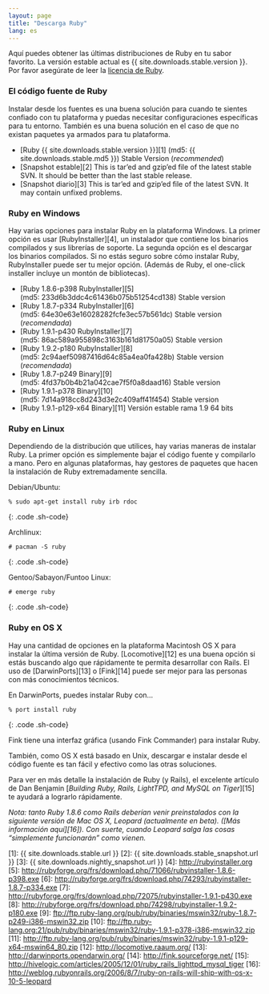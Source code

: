 ```yaml
---
layout: page
title: "Descarga Ruby"
lang: es
---
```


Aquí puedes obtener las últimas distribuciones de Ruby en tu sabor
favorito. La versión estable actual es {{ site.downloads.stable.version }}.
Por favor asegúrate de leer la [licencia de Ruby](/es/about/license.txt).

### El código fuente de Ruby

Instalar desde los fuentes es una buena solución para cuando te sientes
confiado con tu plataforma y puedas necesitar configuraciones
específicas para tu entorno. También es una buena solución en el caso de
que no existan paquetes ya armados para tu plataforma.

* [Ruby {{ site.downloads.stable.version }}][1]
  (md5:&nbsp;{{ site.downloads.stable.md5 }}) Stable Version (*recommended*)
* [Snapshot estable][2] This is tar’ed and gzip’ed file of the latest
  stable SVN. It should be better than the last stable release.
* [Snapshot diario][3] This is tar’ed and gzip’ed file of the latest
  SVN. It may contain unfixed problems.

### Ruby en Windows

Hay varias opciones para instalar Ruby en la plataforma Windows. La
primer opción es usar [RubyInstaller][4], un instalador que contiene los
binarios compilados y sus librerías de soporte. La segunda opción es el
descargar los binarios compilados. Si no estás seguro sobre cómo
instalar Ruby, RubyInstaller puede ser tu mejor opción. (Además de Ruby,
el one-click installer incluye un montón de bibliotecas).

* [Ruby 1.8.6-p398 RubyInstaller][5]
  (md5:&nbsp;233d6b3ddc4c61436b075b51254cd138) Stable version
* [Ruby 1.8.7-p334 RubyInstaller][6]
  (md5:&nbsp;64e30e63e16028282fcfe3ec57b561dc) Stable version (*recomendada*)
* [Ruby 1.9.1-p430 RubyInstaller][7]
  (md5:&nbsp;86ac589a955898c3163b161d81750a05) Stable version
* [Ruby 1.9.2-p180 RubyInstaller][8]
  (md5:&nbsp;2c94aef50987416d64c85a4ea0fa428b) Stable version (*recomendada*)
* [Ruby 1.8.7-p249 Binary][9] (md5:&nbsp;4fd37b0b4b21a042cae7f5f0a8daad16)
  Stable version
* [Ruby 1.9.1-p378 Binary][10] (md5:&nbsp;7d14a918cc8d243d3e2c409aff41f454)
  Stable version
* [Ruby 1.9.1-p129-x64 Binary][11] Versión estable rama 1.9 64 bits

### Ruby en Linux

Dependiendo de la distribución que utilices, hay varias maneras de
instalar Ruby. La primer opción es simplemente bajar el código fuente y
compilarlo a mano. Pero en algunas plataformas, hay gestores de paquetes
que hacen la instalación de Ruby extremadamente sencilla.

Debian/Ubuntu:

    % sudo apt-get install ruby irb rdoc
{: .code .sh-code}

Archlinux:

    # pacman -S ruby
{: .code .sh-code}

Gentoo/Sabayon/Funtoo Linux:

    # emerge ruby
{: .code .sh-code}

### Ruby en OS X

Hay una cantidad de opciones en la plataforma Macintosh OS X para
instalar la última versión de Ruby. [Locomotive][12] es una buena opción
si estás buscando algo que rápidamente te permita desarrollar con Rails.
El uso de [DarwinPorts][13] o [Fink][14] puede ser mejor para las
personas con más conocimientos técnicos.

En DarwinPorts, puedes instalar Ruby con…

    % port install ruby
{: .code .sh-code}

Fink tiene una interfaz gráfica (usando Fink Commander) para instalar
Ruby.

También, como OS X está basado en Unix, descargar e instalar desde el
código fuente es tan fácil y efectivo como las otras soluciones.

Para ver en más detalle la instalación de Ruby (y Rails), el excelente
artículo de Dan Benjamin [*Building Ruby, Rails, LightTPD, and MySQL on
Tiger*][15] te ayudará a lograrlo rápidamente.

*Nota: tanto Ruby 1.8.6 como Rails deberían venir preinstalados con la
siguiente versión de Mac OS X, Leopard (actualmente en beta). ([Más
información aquí][16]). Con suerte, cuando Leopard salga las cosas
“simplemente funcionarán” como vienen.*



[1]: {{ site.downloads.stable.url }}
[2]: {{ site.downloads.stable_snapshot.url }}
[3]: {{ site.downloads.nightly_snapshot.url }}
[4]: http://rubyinstaller.org 
[5]: http://rubyforge.org/frs/download.php/71066/rubyinstaller-1.8.6-p398.exe 
[6]: http://rubyforge.org/frs/download.php/74293/rubyinstaller-1.8.7-p334.exe 
[7]: http://rubyforge.org/frs/download.php/72075/rubyinstaller-1.9.1-p430.exe 
[8]: http://rubyforge.org/frs/download.php/74298/rubyinstaller-1.9.2-p180.exe 
[9]: ftp://ftp.ruby-lang.org/pub/ruby/binaries/mswin32/ruby-1.8.7-p249-i386-mswin32.zip 
[10]: ftp://ftp.ruby-lang.org:21/pub/ruby/binaries/mswin32/ruby-1.9.1-p378-i386-mswin32.zip 
[11]: http://ftp.ruby-lang.org/pub/ruby/binaries/mswin32/ruby-1.9.1-p129-x64-mswin64_80.zip 
[12]: http://locomotive.raaum.org/ 
[13]: http://darwinports.opendarwin.org/ 
[14]: http://fink.sourceforge.net/ 
[15]: http://hivelogic.com/articles/2005/12/01/ruby_rails_lighttpd_mysql_tiger 
[16]: http://weblog.rubyonrails.org/2006/8/7/ruby-on-rails-will-ship-with-os-x-10-5-leopard 
